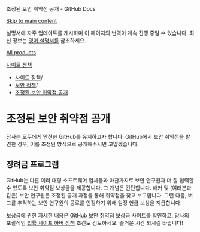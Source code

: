 조정된 보안 취약점 공개 - GitHub Docs

[Skip to main content](#main-content)

설명서에 자주 업데이트를 게시하며 이 페이지의 번역이 계속 진행 중일 수 있습니다. 최신 정보는 [영어 설명서를](/en) 참조하세요.

[All products](/ko)

[사이트 정책](/ko/site-policy)

* [사이트 정책](/ko/site-policy)/
* [보안 정책](/ko/site-policy/security-policies)/
* [조정된 보안 취약점 공개](/ko/site-policy/security-policies/coordinated-disclosure-of-security-vulnerabilities)

조정된 보안 취약점 공개
==========

당사는 모두에게 안전한 GitHub를 유지하고자 합니다. GitHub에서 보안 취약점을 발견한 경우, 이를 조정된 방식으로 공개해주시면 고맙겠습니다.

[](#bounty-program)장려금 프로그램
----------

GitHub는 다른 여러 대형 소프트웨어 업체들과 마찬가지로 보안 연구원과 더 잘 협력할 수 있도록 보안 취약점 보상금을 제공합니다. 그 개념은 간단합니다. 해커 및 (여러분과 같은) 보안 연구원은 조정된 공개 과정을 통해 취약점을 찾고 보고합니다. 그런 다음, 버그를 추적하는 보안 연구원의 공로를 인정하기 위해 일정 현금 보상을 지급합니다.

보상금에 관한 자세한 내용은 [GitHub 보안 취약점 보상금](https://bounty.github.com) 사이트를 확인하고, 당사의 포괄적인 [법률 세이프 하버 정책](/ko/site-policy/security-policies/github-bug-bounty-program-legal-safe-harbor) 조건도 검토하세요. 즐거운 시간 되시길 바랍니다!
